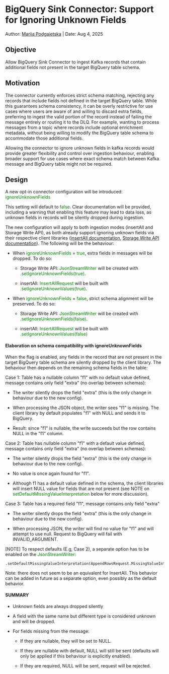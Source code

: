 # BigQuery Sink Connector: Support for Ignoring Unknown Fields

Author: [Mariia Podgaietska](mailto:mpodgaietska@google.com) | Date: Aug 4, 2025

Objective
---------

Allow BigQuery Sink Connector to ingest Kafka records that contain additional fields not present in the target BigQuery table schema.

Motivation
----------

The connector currently enforces strict schema matching, rejecting any records that include fields not defined in the target BigQuery table. While this guarantees schema consistency, it can be overly restrictive for use cases where users are aware of and willing to discard extra fields, preferring to ingest the valid portion of the record instead of failing the message entirely or routing it to the DLQ. For example, wanting to process messages from a topic where records include optional enrichment metadata, without being willing to modify the BigQuery table schema to accommodate those additional fields.

Allowing the connector to ignore unknown fields in kafka records would provide greater flexibility and control over ingestion behaviour, enabling broader support for use cases where exact schema match between Kafka message and BigQuery table might not be required.

Design
------

A new opt-in connector configuration will be introduced: <span style="color:green">ignoreUnknownFields</span>

This setting will default to <span style="color:green">false</span>. Clear documentation will be provided, including a warning that enabling this feature may lead to data loss, as unknown fields in records will be silently dropped during ingestion.

The new configuration will apply to both ingestion modes (insertAll and Storage Write API), as both already support ignoring unknown fields via their respective client libraries ([insertAll documentation](https://cloud.google.com/java/docs/reference/google-cloud-bigquery/latest/com.google.cloud.bigquery.InsertAllRequest#com_google_cloud_bigquery_InsertAllRequest_ignoreUnknownValues__), [Storage Write API documentation](https://cloud.google.com/java/docs/reference/google-cloud-bigquerystorage/3.5.0/com.google.cloud.bigquery.storage.v1.JsonStreamWriter.Builder#com_google_cloud_bigquery_storage_v1_JsonStreamWriter_Builder_setIgnoreUnknownFields_boolean_)). The following will be the behaviour:

-   When <span style="color:green">ignoreUnknownFields</span> = <span style="color:green">true</span>, extra fields in messages will be dropped. To do so:

    -   Storage Write API:  <span style="color:green">JsonStreamWriter</span> will be created with <span style="color:green">.setIgnoreUnknownFields(true)</span>.

    -   insertAll:  <span style="color:green">InsertAllRequest</span> will be built with <span style="color:green">.setIgnoreUnknownValues(true)</span>.

-   When <span style="color:green">ignoreUnknownFields</span> = <span style="color:green">false</span>, strict schema alignment will be preserved. To do so:

    -   Storage Write API:  <span style="color:green">JsonStreamWriter</span> will be created with <span style="color:green">.setIgnoreUnknownFields(false)</span>.

    -   insertAll:  <span style="color:green">InsertAllRequest</span> will be built with <span style="color:green">.setIgnoreUnknownValues(false)</span>

#### Elaboration on schema compatibility with ignoreUnknownFields

When the flag is enabled, any fields in the record that are not present in the target BigQuery table schema are silently dropped by the client library. The behaviour then depends on the remaining schema fields in the table:

Case 1: Table has a nullable column "f1" with no default value defined, message contains only field "extra" (no overlap between schemas):

-   The writer silently drops the field "extra" (this is the only change in behaviour due to the new config).

-   When processing the JSON object, the writer sees "f1" is missing. The client library by default populates "f1" with NULL and sends it to BigQuery.

-   Result: since "f1" is nullable, the write succeeds but the row contains NULL in the "f1" column.

Case 2: Table has nullable column "f1" with a default value defined, message contains only field "extra" (no overlap between schemas):

-   The writer silently drops the field "extra" (this is the only change in behaviour due to the new config).

-   No value is once again found for "f1".

-   Although f1 has a default value defined in the schema, the client libraries will insert NULL value for fields that are not present (see NOTE on <span style="color:green">setDefaultMissingValueInterpretation</span> below for more discussion).

Case 3: Table has a required field "f1", message contains only field "extra"

-   The writer silently drops the field "extra" (this is the only change in behaviour due to the new config).

-   When processing JSON, the writer will find no value for "f1" and will attempt to use null. Request to BigQuery will fail with INVALID_ARGUMENT.

[NOTE] To respect defaults (E.g, Case 2), a separate option has to be enabled on the <span style="color:green">JsonStreamWriter</span>:

    .setDefaultMissingValueInterpretation(AppendRowsRequest.MissingValueInterpretation.DEFAULT_VALUE)

Note: there does not seem to be an equivalent for InsertAll. This behavior can be added in future as a separate option, even possibly as the default behavior. 

#### SUMMARY

-   Unknown fields are always dropped silently

-   A field with the same name but different type is considered unknown and will be dropped.

-   For fields missing from the message:

    -   If they are nullable, they will be set to NULL.

    -   If they are nullable with default, NULL will still be sent (defaults will only be applied if this behaviour is explicitly enabled).

    -   If they are required, NULL will be sent, request will be rejected.